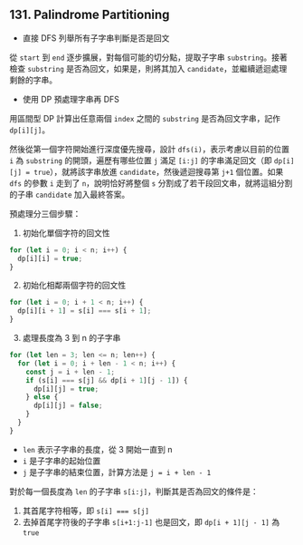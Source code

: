 ## 131. Palindrome Partitioning

* 直接 DFS 列舉所有子字串判斷是否是回文

從 `start` 到 `end` 逐步擴展，對每個可能的切分點，提取子字串 `substring`。接著檢查 `substring` 是否為回文，如果是，則將其加入 `candidate`，並繼續遞迴處理剩餘的字串。

* 使用 DP 預處理字串再 DFS

用區間型 DP 計算出任意兩個 `index` 之間的 `substring` 是否為回文字串，記作 `dp[i][j]`。

然後從第一個字符開始進行深度優先搜尋，設計 `dfs(i)`，表示考慮以目前的位置 `i` 為 `substring` 的開頭，遍歷有哪些位置 `j` 滿足 `[i:j]` 的字串滿足回文（即 `dp[i][j] = true`），就將該字串放進 `candidate`，然後遞迴搜尋第 `j+1` 個位置。如果 `dfs` 的參數 `i` 走到了 `n`，說明恰好將整個 `s` 分割成了若干段回文串，就將這組分割的子串 `candidate` 加入最終答案。

預處理分三個步驟：

1. 初始化單個字符的回文性

```ts
for (let i = 0; i < n; i++) {
  dp[i][i] = true;
}
```

2. 初始化相鄰兩個字符的回文性

```ts
for (let i = 0; i + 1 < n; i++) {
  dp[i][i + 1] = s[i] === s[i + 1];
}
```

3. 處理長度為 3 到 n 的子字串

```ts
for (let len = 3; len <= n; len++) {
  for (let i = 0; i + len - 1 < n; i++) {
    const j = i + len - 1;
    if (s[i] === s[j] && dp[i + 1][j - 1]) {
      dp[i][j] = true;
    } else {
      dp[i][j] = false;
    }
  }
}
```

* `len` 表示子字串的長度，從 3 開始一直到 n
* `i` 是子字串的起始位置
* `j` 是子字串的結束位置，計算方法是 `j = i + len - 1`

對於每一個長度為 `len` 的子字串 `s[i:j]`，判斷其是否為回文的條件是：

1. 其首尾字符相等，即 `s[i] === s[j]`
2. 去掉首尾字符後的子字串 `s[i+1:j-1]` 也是回文，即 `dp[i + 1][j - 1]` 為 `true`
